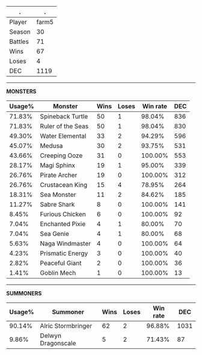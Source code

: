 .|.
|-|-
Player|farm5
Season|30
Battles|71
Wins|67
Loses|4
DEC|1119

---
**MONSTERS**

Usage%|Monster|Wins|Loses|Win rate|DEC|
-|-|-|-|-|-|
71.83%|Spineback Turtle|50|1|98.04%|836|
71.83%|Ruler of the Seas|50|1|98.04%|830|
49.30%|Water Elemental|33|2|94.29%|596|
45.07%|Medusa|30|2|93.75%|531|
43.66%|Creeping Ooze|31|0|100.00%|553|
28.17%|Magi Sphinx|19|1|95.00%|339|
26.76%|Pirate Archer|19|0|100.00%|312|
26.76%|Crustacean King|15|4|78.95%|264|
18.31%|Sea Monster|11|2|84.62%|185|
11.27%|Sabre Shark|8|0|100.00%|141|
8.45%|Furious Chicken|6|0|100.00%|92|
7.04%|Enchanted Pixie|4|1|80.00%|70|
7.04%|Sea Genie|4|1|80.00%|68|
5.63%|Naga Windmaster|4|0|100.00%|64|
4.23%|Prismatic Energy|3|0|100.00%|40|
2.82%|Peaceful Giant|2|0|100.00%|36|
1.41%|Goblin Mech|1|0|100.00%|13|

---
**SUMMONERS**

Usage%|Summoner|Wins|Loses|Win rate|DEC|
-|-|-|-|-|-|
90.14%|Alric Stormbringer|62|2|96.88%|1031|
9.86%|Delwyn Dragonscale|5|2|71.43%|87|
